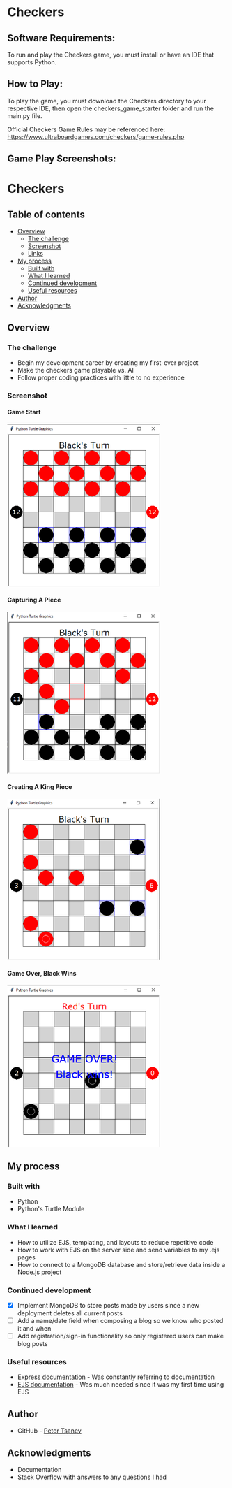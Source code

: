 # Checkers
## Software Requirements:
To run and play the Checkers game, you must install or have an IDE that supports Python. 
## How to Play:
To play the game, you must download the Checkers directory to your respective IDE, then open the checkers_game_starter folder and run the main.py file.

Official Checkers Game Rules may be referenced here: https://www.ultraboardgames.com/checkers/game-rules.php
## Game Play Screenshots:

# Checkers

## Table of contents

- [Overview](https://github.com/tsanevp/Checkers#overview)
    - [The challenge](https://github.com/tsanevp/Checkers#the-challenge)
    - [Screenshot](https://github.com/tsanevp/Checkers#screenshot)
    - [Links](https://github.com/tsanevp/Checkers#links)
- [My process](https://github.com/tsanevp/Checkers#my-process)
    - [Built with](https://github.com/tsanevp/Checkers#built-with)
    - [What I learned](https://github.com/tsanevp/Checkers#what-i-learned)
    - [Continued development](https://github.com/tsanevp/Checkers#continued-development)
    - [Useful resources](https://github.com/tsanevp/Checkers#useful-resources)
- [Author](https://github.com/tsanevp/Checkers#author)
- [Acknowledgments](https://github.com/tsanevp/Checkers#acknowledgments)

## Overview

### The challenge

- Begin my development career by creating my first-ever project
- Make the checkers game playable vs. AI
- Follow proper coding practices with little to no experience
    
### Screenshot

#### Game Start
<img width="350" alt="checkers game starting" src="https://github.com/tsanevp/Checkers/blob/main/images/game-start.png">

#### Capturing A Piece
<img width="350" alt="capturing a piece" src="https://github.com/tsanevp/Checkers/blob/main/images/capture-piece.png">

#### Creating A King Piece
<img width="350" alt="making a king piece" src="https://github.com/tsanevp/Checkers/blob/main/images/king-piece.png">

#### Game Over, Black Wins
<img width="350" alt="game over, black wins" src="https://github.com/tsanevp/Checkers/blob/main/images/game-over.png">

## My process

### Built with
- Python
- Python's Turtle Module

### What I learned

- How to utilize EJS, templating, and layouts to reduce repetitive code
- How to work with EJS on the server side and send variables to my .ejs pages
- How to connect to a MongoDB database and store/retrieve data inside a Node.js project

### Continued development

- [x]  Implement MongoDB to store posts made by users since a new deployment deletes all current posts
- [ ]  Add a name/date field when composing a blog so we know who posted it and when
- [ ]  Add registration/sign-in functionality so only registered users can make blog posts

### Useful resources

- [Express documentation](https://expressjs.com/en/4x/api.html) - Was constantly referring to documentation
- [EJS documentation](https://ejs.co/) - Was much needed since it was my first time using EJS

## Author

- GitHub - [Peter Tsanev](https://github.com/tsanevp/)

## Acknowledgments

- Documentation
- Stack Overflow with answers to any questions I had

